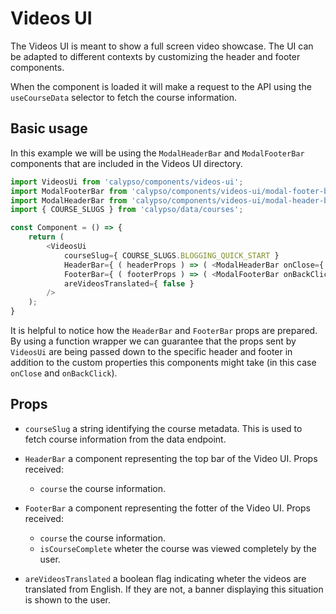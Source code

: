 # Videos UI

The Videos UI is meant to show a full screen video showcase. The UI can be adapted to different
contexts by customizing the header and footer components.

When the component is loaded it will make a request to the API using the `useCourseData` selector
to fetch the course information.

## Basic usage

In this example we will be using the `ModalHeaderBar` and `ModalFooterBar` components that are included
in the Videos UI directory.

```js
import VideosUi from 'calypso/components/videos-ui';
import ModalFooterBar from 'calypso/components/videos-ui/modal-footer-bar';
import ModalHeaderBar from 'calypso/components/videos-ui/modal-header-bar';
import { COURSE_SLUGS } from 'calypso/data/courses';

const Component = () => {
	return (
		<VideosUi
			courseSlug={ COURSE_SLUGS.BLOGGING_QUICK_START }
			HeaderBar={ ( headerProps ) => ( <ModalHeaderBar onClose={ onClose } { ...headerProps } />) }
			FooterBar={ ( footerProps ) => ( <ModalFooterBar onBackClick={ onClose } { ...footerProps } />) }
			areVideosTranslated={ false }
		/>
	);
}
```
It is helpful to notice how the `HeaderBar` and `FooterBar` props are prepared. By using
a function wrapper we can guarantee that the props sent by `VideosUi` are being passed
down to the specific header and footer in addition to the custom properties this components might take (in 
this case `onClose` and `onBackClick`).

## Props

- `courseSlug` a string identifying the course metadata. This is used to fetch course information from the data endpoint.

- `HeaderBar` a component representing the top bar of the Video UI. Props received:
  - `course` the course information.
- `FooterBar` a component representing the fotter of the Video UI. Props received:
  - `course` the course information.
  - `isCourseComplete` wheter the course was viewed completely by the user.
- `areVideosTranslated` a boolean flag indicating wheter the videos are translated from English. If they
are not, a banner displaying this situation is shown to the user.